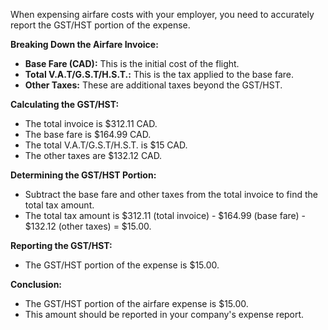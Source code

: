 When expensing airfare costs with your employer, you need to accurately report the GST/HST portion of the expense.

**Breaking Down the Airfare Invoice:**

- **Base Fare (CAD):** This is the initial cost of the flight.
- **Total V.A.T/G.S.T/H.S.T.:** This is the tax applied to the base fare.
- **Other Taxes:** These are additional taxes beyond the GST/HST.

**Calculating the GST/HST:**

- The total invoice is $312.11 CAD.
- The base fare is $164.99 CAD.
- The total V.A.T/G.S.T/H.S.T. is $15 CAD.
- The other taxes are $132.12 CAD.

**Determining the GST/HST Portion:**

- Subtract the base fare and other taxes from the total invoice to find the total tax amount.
- The total tax amount is $312.11 (total invoice) - $164.99 (base fare) - $132.12 (other taxes) = $15.00.

**Reporting the GST/HST:**

- The GST/HST portion of the expense is $15.00.

**Conclusion:**

- The GST/HST portion of the airfare expense is $15.00.
- This amount should be reported in your company's expense report.